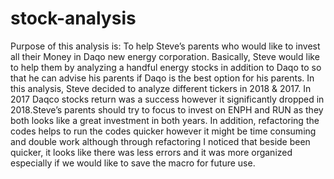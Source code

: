 # stock-analysis
Purpose of this analysis is: To help Steve’s parents who would like to invest all their Money in Daqo new energy corporation. Basically, Steve would like to help them by analyzing a handful energy stocks in addition to Daqo to so that he can advise his parents if Daqo is the best option for his parents.  In this analysis, Steve decided to analyze different tickers in 2018 & 2017. In 2017 Daqco stocks return was a success however it significantly dropped in 2018.Steve’s parents should try to focus to invest on ENPH and RUN as they both looks like a great investment in both years. In addition, refactoring the codes helps to run the codes quicker however it might be time consuming and double work although through refactoring I noticed that beside been quicker, it looks like there was less errors and it was more organized especially if we would like to save the macro for future use.
